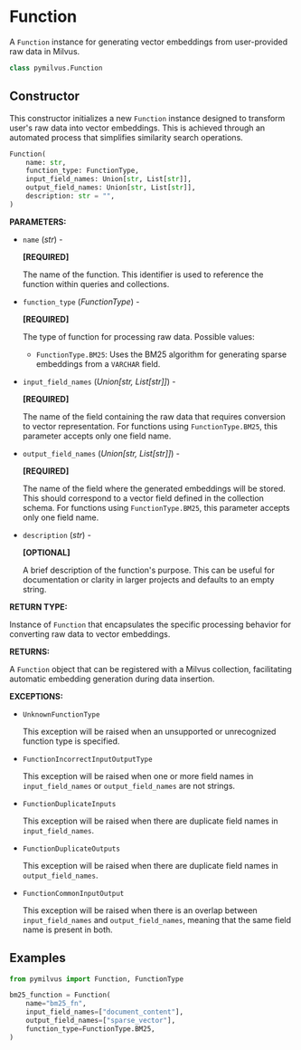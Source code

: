 # Function

A `Function` instance for generating vector embeddings from user-provided raw data in Milvus.

```python
class pymilvus.Function
```

## Constructor

This constructor initializes a new `Function` instance designed to transform user's raw data into vector embeddings. This is achieved through an automated process that simplifies similarity search operations.

```python
Function(
    name: str,
    function_type: FunctionType,
    input_field_names: Union[str, List[str]],
    output_field_names: Union[str, List[str]],
    description: str = "",
)
```

**PARAMETERS:**

- `name` (*str*) -

    **[REQUIRED]**

    The name of the function. This identifier is used to reference the function within queries and collections.

- `function_type` (*FunctionType*) -

    **[REQUIRED]**

    The type of function for processing raw data. Possible values:

    - `FunctionType.BM25`: Uses the BM25 algorithm for generating sparse embeddings from a `VARCHAR` field.

- `input_field_names` (*Union[str, List[str]]*) -

    **[REQUIRED]**

    The name of the field containing the raw data that requires conversion to vector representation. For functions using `FunctionType.BM25`, this parameter accepts only one field name.

- `output_field_names` (*Union[str, List[str]]*) -

    **[REQUIRED]**

    The name of the field where the generated embeddings will be stored. This should correspond to a vector field defined in the collection schema. For functions using `FunctionType.BM25`, this parameter accepts only one field name.

- `description` (*str*) -

    **[OPTIONAL]**

    A brief description of the function's purpose. This can be useful for documentation or clarity in larger projects and defaults to an empty string.

**RETURN TYPE:**

Instance of `Function` that encapsulates the specific processing behavior for converting raw data to vector embeddings.

**RETURNS:**

A `Function` object that can be registered with a Milvus collection, facilitating automatic embedding generation during data insertion.

**EXCEPTIONS:**

- `UnknownFunctionType`

    This exception will be raised when an unsupported or unrecognized function type is specified.

- `FunctionIncorrectInputOutputType`

    This exception will be raised when one or more field names in `input_field_names` or `output_field_names` are not strings.

- `FunctionDuplicateInputs`

    This exception will be raised when there are duplicate field names in `input_field_names`.

- `FunctionDuplicateOutputs`

    This exception will be raised when there are duplicate field names in `output_field_names`.

- `FunctionCommonInputOutput`

    This exception will be raised when there is an overlap between `input_field_names` and `output_field_names`, meaning that the same field name is present in both.

## Examples

```python
from pymilvus import Function, FunctionType

bm25_function = Function(
    name="bm25_fn",
    input_field_names=["document_content"],
    output_field_names=["sparse_vector"],
    function_type=FunctionType.BM25,
)
```
